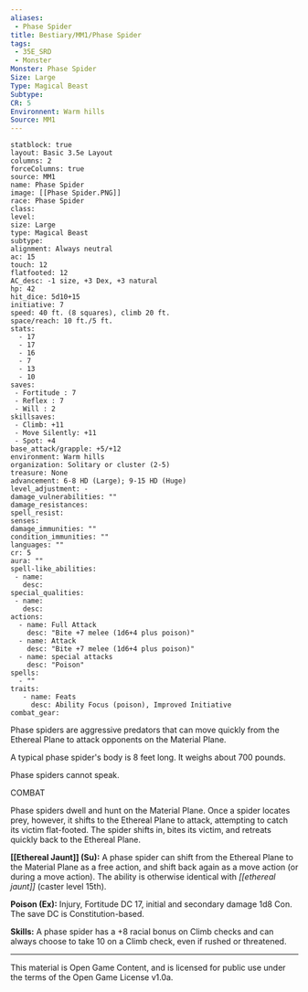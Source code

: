 ```yaml
---
aliases:
 - Phase Spider
title: Bestiary/MM1/Phase Spider
tags: 
 - 35E_SRD
 - Monster
Monster: Phase Spider
Size: Large
Type: Magical Beast
Subtype: 
CR: 5
Environnent: Warm hills
Source: MM1
---
```


```statblock
statblock: true
layout: Basic 3.5e Layout
columns: 2
forceColumns: true
source: MM1 
name: Phase Spider
image: [[Phase Spider.PNG]]
race: Phase Spider
class: 
level: 
size: Large
type: Magical Beast
subtype: 
alignment: Always neutral
ac: 15
touch: 12
flatfooted: 12
AC_desc: -1 size, +3 Dex, +3 natural
hp: 42
hit_dice: 5d10+15
initiative: 7
speed: 40 ft. (8 squares), climb 20 ft.
space/reach: 10 ft./5 ft.
stats:
  - 17
  - 17
  - 16
  - 7
  - 13
  - 10
saves:
 - Fortitude : 7
 - Reflex : 7
 - Will : 2
skillsaves:
 - Climb: +11
 - Move Silently: +11
 - Spot: +4
base_attack/grapple: +5/+12
environment: Warm hills
organization: Solitary or cluster (2-5)
treasure: None
advancement: 6-8 HD (Large); 9-15 HD (Huge)
level_adjustment: -
damage_vulnerabilities: ""
damage_resistances: 
spell_resist: 
senses: 
damage_immunities: ""
condition_immunities: ""
languages: ""
cr: 5
aura: ""
spell-like_abilities:
 - name: 
   desc: 
special_qualities:
 - name:
   desc: 
actions:
  - name: Full Attack
    desc: "Bite +7 melee (1d6+4 plus poison)"
  - name: Attack
    desc: "Bite +7 melee (1d6+4 plus poison)"
  - name: special attacks
    desc: "Poison"
spells:
  - ""
traits:
   - name: Feats
     desc: Ability Focus (poison), Improved Initiative
combat_gear:  
```


Phase spiders are aggressive predators that can move quickly from the Ethereal Plane to attack opponents on the Material Plane.

A typical phase spider's body is 8 feet long. It weighs about 700 pounds.

Phase spiders cannot speak.

COMBAT

Phase spiders dwell and hunt on the Material Plane. Once a spider locates prey, however, it shifts to the Ethereal Plane to attack, attempting to catch its victim flat-footed. The spider shifts in, bites its victim, and retreats quickly back to the Ethereal Plane.


**[[Ethereal Jaunt]] (Su):** A phase spider can shift from the Ethereal Plane to the Material Plane as a free action, and shift back again as a move action (or during a move action). The ability is otherwise identical with *[[ethereal jaunt]]* (caster level 15th).


**Poison (Ex):** Injury, Fortitude DC 17, initial and secondary damage 1d8 Con. The save DC is Constitution-based.


**Skills:** A phase spider has a +8 racial bonus on Climb checks and can always choose to take 10 on a Climb check, even if rushed or threatened.

---

This material is Open Game Content, and is licensed for public use under the terms of the Open Game License v1.0a.
